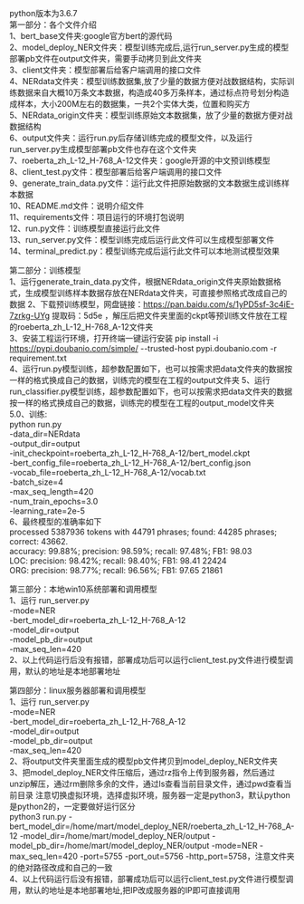 python版本为3.6.7\
第一部分：各个文件介绍\
1、bert_base文件夹:google官方bert的源代码\
2、model_deploy_NER文件夹：模型训练完成后,运行run_server.py生成的模型部署pb文件在output文件夹，需要手动拷贝到此文件夹\
3、client文件夹：模型部署后给客户端调用的接口文件\
4、NERdata文件夹：模型训练数据集,放了少量的数据方便对战数据结构，实际训练数据来自大概10万条文本数据，构造成40多万条样本，通过标点符号划分构造成样本，大小200M左右的数据集，一共2个实体大类，位置和购买方\
5、NERdata_origin文件夹：模型训练原始文本数据集，放了少量的数据方便对战数据结构\
6、output文件夹：运行run.py后存储训练完成的模型文件，以及运行run_server.py生成模型部署pb文件也存在这个文件夹\
7、roeberta_zh_L-12_H-768_A-12文件夹：google开源的中文预训练模型\
8、client_test.py文件：模型部署后给客户端调用的接口文件\
9、generate_train_data.py文件：运行此文件把原始数据的文本数据生成训练样本数据\
10、README.md文件：说明介绍文件\
11、requirements文件：项目运行的环境打包说明\
12、run.py文件：训练模型直接运行此文件\
13、run_server.py文件：模型训练完成后运行此文件可以生成模型部署文件\
14、terminal_predict.py：模型训练完成后运行此文件可以本地测试模型效果

第二部分：训练模型\
1、运行generate_train_data.py文件，根据NERdata_origin文件夹原始数据格式，生成模型训练样本数据存放在NERdata文件夹，可直接参照格式改成自己的数据
2、下载预训练模型，网盘链接：https://pan.baidu.com/s/1yPD5sf-3c4iE-7zrkg-UYg 提取码：5d5e ，解压后把文件夹里面的ckpt等预训练文件放在工程的roeberta_zh_L-12_H-768_A-12文件夹\
3、安装工程运行环境，打开终端一键运行安装 pip install -i https://pypi.doubanio.com/simple/ --trusted-host pypi.doubanio.com -r requirement.txt\
4、运行run.py模型训练，超参数配置如下，也可以按需求把data文件夹的数据按一样的格式换成自己的数据，训练完的模型在工程的output文件夹
5、运行run_classifier.py模型训练，超参数配置如下，也可以按需求把data文件夹的数据按一样的格式换成自己的数据，训练完的模型在工程的output_model文件夹\
5.0、训练:\
python run.py\
-data_dir=NERdata\
-output_dir=output\
-init_checkpoint=roeberta_zh_L-12_H-768_A-12/bert_model.ckpt\
-bert_config_file=roeberta_zh_L-12_H-768_A-12/bert_config.json\
-vocab_file=roeberta_zh_L-12_H-768_A-12/vocab.txt\
-batch_size=4\
-max_seq_length=420\
-num_train_epochs=3.0\
-learning_rate=2e-5\
6、最终模型的准确率如下\
processed 5387936 tokens with 44791 phrases; found: 44285 phrases; correct: 43662.\
accuracy:  99.88%; precision:  98.59%; recall:  97.48%; FB1:  98.03\
              LOC: precision:  98.42%; recall:  98.40%; FB1:  98.41  22424\
              ORG: precision:  98.77%; recall:  96.56%; FB1:  97.65  21861
              
第三部分：本地win10系统部署和调用模型\
1、运行
run_server.py \
-mode=NER\
-bert_model_dir=roeberta_zh_L-12_H-768_A-12\
-model_dir=output\
-model_pb_dir=output\
-max_seq_len=420\
2、以上代码运行后没有报错，部署成功后可以运行client_test.py文件进行模型调用，默认的地址是本地部署地址

第四部分：linux服务器部署和调用模型\
1、运行
run_server.py \
-mode=NER\
-bert_model_dir=roeberta_zh_L-12_H-768_A-12\
-model_dir=output\
-model_pb_dir=output\
-max_seq_len=420\
2、将output文件夹里面生成的模型pb文件拷贝到model_deploy_NER文件夹\
3、把model_deploy_NER文件压缩后，通过rz指令上传到服务器，然后通过unzip解压，通过rm删除多余的文件，通过ls查看当前目录文件，通过pwd查看当前目录 注意切换虚拟环境，选择虚拟环境，服务器一定是python3，默认python是python2的，一定要做好运行区分\
python3 run.py -bert_model_dir=/home/mart/model_deploy_NER/roeberta_zh_L-12_H-768_A-12 -model_dir=/home/mart/model_deploy_NER/output -model_pb_dir=/home/mart/model_deploy_NER/output -mode=NER -max_seq_len=420 -port=5755 -port_out=5756 -http_port=5758，注意文件夹的绝对路径改成和自己的一致\
4、以上代码运行后没有报错，部署成功后可以运行client_test.py文件进行模型调用，默认的地址是本地部署地址,把IP改成服务器的IP即可直接调用